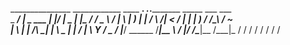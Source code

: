 _______________ ____________  ____  __. _____.___.___________   _____    ___ ___  
\_   _____/    |   \_   ___ \|    |/ _| \__  |   |\_   _____/  /  _  \  /   |   \ 
 |    __) |    |   /    \  \/|      <    /   |   | |    __)_  /  /_\  \/    ~    \
 |     \  |    |  /\     \___|    |  \   \____   | |        \/    |    \    Y    /
 \___  /  |______/  \______  /____|__ \  / ______|/_______  /\____|__  /\___|_  / 
     \/                    \/        \/  \/               \/         \/       \/  